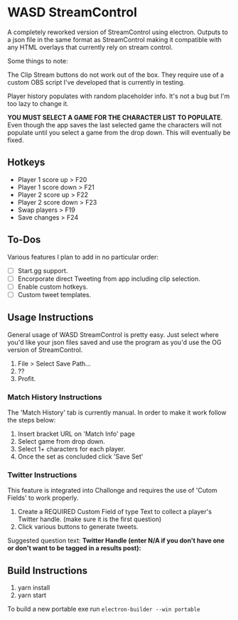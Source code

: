 # WASD StreamControl
A completely reworked version of StreamControl using electron. Outputs to a json file in the same format as StreamControl making it compatible with any HTML overlays that currently rely on stream control.

Some things to note:

The Clip Stream buttons do not work out of the box. They require use of a custom OBS script I've developed that is currently in testing.

Player history populates with random placeholder info. It's not a bug but I'm too lazy to change it.

**YOU MUST SELECT A GAME FOR THE CHARACTER LIST TO POPULATE**. Even though the app saves the last selected game the characters will not populate until you select a game from the drop down. This will eventually be fixed.

## Hotkeys
* Player 1 score up > F20
* Player 1 score down > F21
* Player 2 score up > F22
* Player 2 score down > F23
* Swap players > F19
* Save changes  > F24

## To-Dos
Various features I plan to add in no particular order:
- [ ] Start.gg support.
- [ ] Encorporate direct Tweeting from app including clip selection.
- [ ] Enable custom hotkeys.
- [ ] Custom tweet templates.

## Usage Instructions
General usage of WASD StreamControl is pretty easy. Just select where you'd like your json files saved and use the program as you'd use the OG version of StreamControl.
1. File > Select Save Path...
2. ??
3. Profit.

### Match History Instructions
The 'Match History' tab is currently manual. In order to make it work follow the steps below:
1. Insert bracket URL on 'Match Info' page
2. Select game from drop down.
3. Select 1+ characters for each player.
4. Once the set as concluded click 'Save Set'

### Twitter Instructions
This feature is integrated into Challonge and requires the use of 'Cutom Fields' to work properly.
1. Create a REQUIRED Custom Field of type Text to collect a player's Twitter handle. (make sure it is the first question)
2. Click various buttons to generate tweets.

Suggested question text: **Twitter Handle (enter N/A if you don't have one or don't want to be tagged in a results post):**

## Build Instructions
1. yarn install
2. yarn start

To build a new portable exe run ```electron-builder --win portable```
